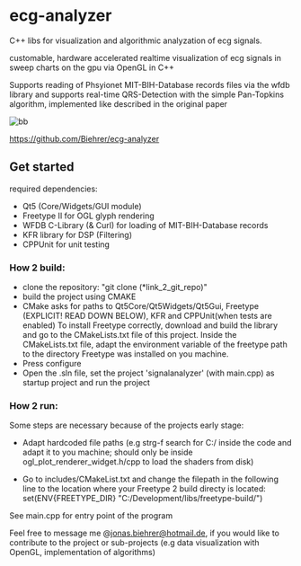 
# ecg-analyzer
C++ libs for visualization and algorithmic analyzation of ecg signals.

customable, hardware accelerated realtime visualization of ecg signals in sweep charts on the gpu via OpenGL in C++

Supports reading of Phsyionet MIT-BIH-Database records files via the wfdb library and supports real-time QRS-Detection with the simple Pan-Topkins algorithm, implemented like described in the original paper

![bb](https://user-images.githubusercontent.com/44288843/82672250-67b55b00-9c40-11ea-8014-09ff70e12b38.png)

https://github.com/Biehrer/ecg-analyzer
## Get started

required dependencies:
- Qt5 (Core/Widgets/GUI module)
- Freetype II for OGL glyph rendering
- WFDB C-Library (& Curl) for loading of MIT-BIH-Database records
- KFR library for DSP (Filtering)
- CPPUnit for unit testing

### How 2 build:

- clone the repository: "git clone (*link_2_git_repo)"
- build the project using CMAKE 
- CMake asks for paths to Qt5Core/Qt5Widgets/Qt5Gui, Freetype (EXPLICIT! READ DOWN BELOW), KFR and CPPUnit(when tests are enabled)
To install Freetype correctly, download and build the library and go to the CMakeLists.txt file of this project.
Inside the CMakeLists.txt file, adapt the environment variable of the freetype path to the directory Freetype was installed on you machine.
- Press configure
- Open the .sln file, set the project 'signalanalyzer' (with main.cpp) as startup project and run the project

### How 2 run:
Some steps are necessary because of the projects early stage:

- Adapt hardcoded file paths (e.g strg-f search for C:/ inside the code and adapt it to you machine; should only be inside ogl_plot_renderer_widget.h/cpp to load the shaders from disk)

- Go to includes/CMakeList.txt and change the filepath in the following line to the location where your Freetype 2 build directy is located:
set(ENV{FREETYPE_DIR} "C:/Development/libs/freetype-build/")

See main.cpp for entry point of the program

Feel free to message me @jonas.biehrer@hotmail.de, if you would like to contribute to the project or sub-projects (e.g data visualization with OpenGL, implementation of algorithms)
